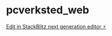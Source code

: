 # pcverksted_web

[Edit in StackBlitz next generation editor ⚡️](https://stackblitz.com/~/github.com/borgar90/pcverksted_web)